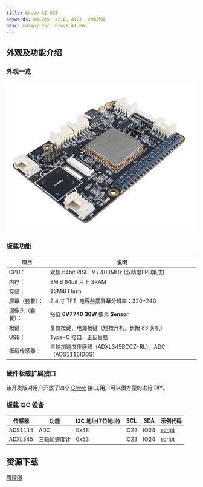 ```yaml
---
title: Grove AI HAT
keywords: maixpy, k210, AIOT, 边缘计算
desc: maixpy doc: Grove AI HAT
---
```


## 外观及功能介绍

### 外观一览

![Grove AI HAT](../../assets/hardware/grove_ai_hat/grove_ai_hat1.png)

### 板载功能

| 项目             | 说明                                                   |
| ---------------- | ------------------------------------------------------ |
| CPU：            | 双核 64bit RISC-V / 400MHz (双精度FPU集成)             |
| 内存：           | 8MiB 64bit 片上 SRAM                                   |
| 存储：           | 16MiB Flash                                            |
| 屏幕（套餐）：   | 2.4 寸 TFT, 电容触摸屏幕分辨率：320\*240               |
| 摄像头（套餐）： | 搭载 **0V7740** **30W** 像素 **Sensor**                |
| 按键：           | 复位按键，电源按键（短按开机，长按 *8S* 关机）         |
| USB：            | Type-C 接口，正反盲插                                  |
| 板载传感器：     | 三轴加速度传感器（ADXL345BCCZ-RL），ADC（ADS1115IDGS） |


### 硬件板载扩展接口

该开发版对用户开放了四个 [Grove](https://cn.maixpy.sipeed.com/zh/modules/grove/) 接口,用户可以很方便的进行 DIY。

### 板载 I2C 设备

| 传感器  | 功能         | I2C 地址(7位地址) | SCL  | SDA  | 示例代码               |
| ------- | ------------ | ----------------- | ---- | ---- | ---------------------- |
| ADS1115 | ADC          | 0x48              | IO23 | IO24 | [script](https://github.com/sipeed/MaixPy_scripts/tree/master/modules/others/ads1115) |
| ADXL345 | 三轴加速度计 | 0x53              | IO23 | IO24 | [script](https://github.com/sipeed/MaixPy_scripts/tree/master/modules/others/adxl345) |

## 资源下载

[原理图](http://dl.sipeed.com/fileList/MAIX/HDK/Sipeed-Grove_AI_HAT/Grove_AI_HAT_for_Edge_Computing_v1.0_SCH_190514.pdf)